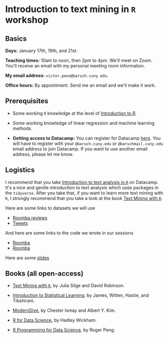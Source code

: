 # Introduction to text mining in `R` workshop

## Basics

**Days:** January 17th, 19th, and 21st.  

**Teaching times:** 10am to noon, then 2pm to 4pm. We'll meet on Zoom. You'll receive an email with my personal meeting room information.

**My email address:** `victor.pena@baruch.cuny.edu`. 

**Office hours:** By appointment. Send me an email and we'll make it work.

## Prerequisites

* Some working `R` knowledge at the level of [Introduction to R](https://www.datacamp.com/courses/free-introduction-to-r).

* Some working knowledge of linear regression and machine learning methods.

* **Getting access to Datacamp:** You can register for Datacamp [here](https://www.datacamp.com/groups/shared_links/93e614c421fbfdb79b1794c6e571f58a63c48a0b9f7a8e8847e80557f4380fff). You will have to register with your `@baruch.cuny.edu` or `@baruchmail.cuny.edu` email address to join Datacamp. If you want to use another email address, please let me know. 

## Logistics

I recommend that you take [Introduction to text analysis in `R`](https://campus.datacamp.com/courses/introduction-to-text-analysis-in-r/) on Datacamp. It's a nice and gentle introduction to text analysis which uses packages in the `tidyverse`. After you take that, if you want to learn more text mining with `R`, I strongly recommend that you take a look at the book [Text Mining with `R`](https://www.tidytextmining.com/). 

Here are some links to datasets we will use

* [Roomba reviews](https://vicpena.github.io/workshops/2021/Roomba.csv)
* [Tweets](https://vicpena.github.io/workshops/2021/tweets.csv)

And here are some links to the code we wrote in our sessions

* [Roomba](https://vicpena.github.io/workshops/2022/roomba.R)
* [Roomba](https://vicpena.github.io/workshops/2022/case_studies.R)

Here are some [slides](https://vicpena.github.io/workshops/2021/textmining.pdf)

## Books (all open-access)

* [Text Mining with `R`](https://www.tidytextmining.com/), by Julia Silge and David Robinson.

* [Introduction to Statistical Learning](http://faculty.marshall.usc.edu/gareth-james/ISL/), by James, Witten, Hastie, and Tibshirani.

* [ModernDive](http://www.moderndive.com), by Chester Ismay and Albert Y. Kim.

* [R for Data Science](https://r4ds.had.co.nz/), by Hadley Wickham.

* [R Programming for Data Science](https://bookdown.org/rdpeng/rprogdatascience/), by Roger Peng. 




